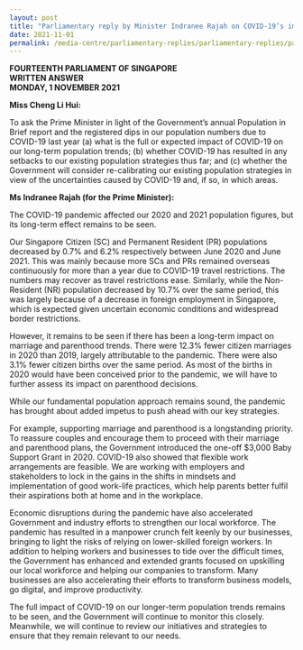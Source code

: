 ```yaml
---
layout: post
title: "Parliamentary reply by Minister Indranee Rajah on COVID-19’s impact on long-term population trends and strategies "
date: 2021-11-01
permalink: /media-centre/parliamentary-replies/parliamentary-replies/parliamentary-reply-by-minister-indranee-rajah-on-covid-19-impact-on-long-term-population-trends-and-strategies/
---
```


**FOURTEENTH PARLIAMENT OF SINGAPORE**  
**WRITTEN ANSWER**  
**MONDAY, 1 NOVEMBER 2021**

**Miss Cheng Li Hui:**

To ask the Prime Minister in light of the Government’s annual Population in Brief report and the registered dips in our population numbers due to COVID-19 last year (a) what is the full or expected impact of COVID-19 on our long-term population trends; (b) whether COVID-19 has resulted in any setbacks to our existing population strategies thus far; and (c) whether the Government will consider re-calibrating our existing population strategies in view of the uncertainties caused by COVID-19 and, if so, in which areas.

**Ms Indranee Rajah (for the Prime Minister):** 

The COVID-19 pandemic affected our 2020 and 2021 population figures, but its long-term effect remains to be seen. 

Our Singapore Citizen (SC) and Permanent Resident (PR) populations decreased by 0.7% and 6.2% respectively between June 2020 and June 2021. This was mainly because more SCs and PRs remained overseas continuously for more than a year due to COVID-19 travel restrictions. The numbers may recover as travel restrictions ease. Similarly, while the Non-Resident (NR) population decreased by 10.7% over the same period, this was largely because of a decrease in foreign employment in Singapore, which is expected given uncertain economic conditions and widespread border restrictions. 

However, it remains to be seen if there has been a long-term impact on marriage and parenthood trends. There were 12.3% fewer citizen marriages in 2020 than 2019, largely attributable to the pandemic. There were also 3.1% fewer citizen births over the same period. As most of the births in 2020 would have been conceived prior to the pandemic, we will have to further assess its impact on parenthood decisions. 

While our fundamental population approach remains sound, the pandemic has brought about added impetus to push ahead with our key strategies. 
 
For example, supporting marriage and parenthood is a longstanding priority. To reassure couples and encourage them to proceed with their marriage and parenthood plans, the Government introduced the one-off $3,000 Baby Support Grant in 2020. COVID-19 also showed that flexible work arrangements are feasible. We are working with employers and stakeholders to lock in the gains in the shifts in mindsets and implementation of good work-life practices, which help parents better fulfil their aspirations both at home and in the workplace. 

Economic disruptions during the pandemic have also accelerated Government and industry efforts to strengthen our local workforce. The pandemic has resulted in a manpower crunch felt keenly by our businesses, bringing to light the risks of relying on lower-skilled foreign workers. In addition to helping workers and businesses to tide over the difficult times, the Government has enhanced and extended grants focused on upskilling our local workforce and helping our companies to transform. Many businesses are also accelerating their efforts to transform business models, go digital, and improve productivity.

The full impact of COVID-19 on our longer-term population trends remains to be seen, and the Government will continue to monitor this closely. Meanwhile, we will continue to review our initiatives and strategies to ensure that they remain relevant to our needs. 

